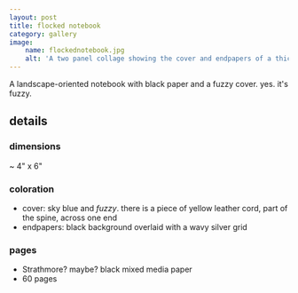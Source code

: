 ```yaml
---
layout: post
title: flocked notebook
category: gallery
image:
    name: flockednotebook.jpg
    alt: 'A two panel collage showing the cover and endpapers of a thick notebook.'
---
```


A landscape-oriented notebook with black paper and a fuzzy cover. yes. it's fuzzy.

## details

### dimensions

~ 4" x 6"

### coloration

- cover: sky blue and *fuzzy*. there is a piece of yellow leather cord, part of the spine, across one end
- endpapers: black background overlaid with a wavy silver grid

### pages

- Strathmore? maybe? black mixed media paper
- 60 pages
